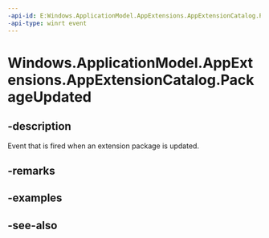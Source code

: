 ----api-id: E:Windows.ApplicationModel.AppExtensions.AppExtensionCatalog.PackageUpdated
-api-type: winrt event
---<!-- Event syntaxpublic event Windows.Foundation.TypedEventHandler PackageUpdated<Windows.ApplicationModel.AppExtensions.AppExtensionCatalog,  Windows.ApplicationModel.AppExtensions.AppExtensionPackageUpdatedEventArgs>--># Windows.ApplicationModel.AppExtensions.AppExtensionCatalog.PackageUpdated## -descriptionEvent that is fired when an extension package is updated.## -remarks## -examples## -see-also